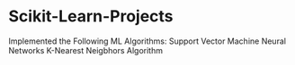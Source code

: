 # Scikit-Learn-Projects
Implemented the Following ML Algorithms:
Support Vector Machine
Neural Networks
K-Nearest Neigbhors Algorithm

